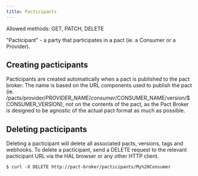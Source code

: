 ```yaml
---
title: Pacticipants
---
```


Allowed methods: GET, PATCH, DELETE

"Pacticipant" - a party that participates in a pact \(ie. a Consumer or a Provider\).

## Creating pacticipants

Pacticipants are created automatically when a pact is published to the pact broker. The name is based on the URL components used to publish the pact \(ie. /pacts/provider/$PROVIDER\_NAME/consumer/$CONSUMER\_NAME/version/$CONSUMER\_VERSION\), not on the contents of the pact, as the Pact Broker is designed to be agnostic of the actual pact format as much as possible.

## Deleting pacticipants

Deleting a pacticipant will delete all associated pacts, versions, tags and webhooks. To delete a pacticipant, send a DELETE request to the relevant pacticipant URL via the HAL browser or any other HTTP client.

```text
$ curl -X DELETE http://pact-broker/pacticipants/My%20Consumer
```

